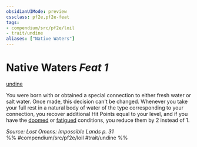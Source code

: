 ```yaml
---
obsidianUIMode: preview
cssclass: pf2e,pf2e-feat
tags:
- compendium/src/pf2e/loil
- trait/undine
aliases: ["Native Waters"]
---
```

# Native Waters  *Feat 1*  
[undine](rules/traits/undine-b2.md "Undine Ancestry & Heritage Trait")  


You were born with or obtained a special connection to either fresh water or salt water. Once made, this decision can't be changed. Whenever you take your full rest in a natural body of water of the type corresponding to your connection, you recover additional Hit Points equal to your level, and if you have the [doomed](rules/conditions.md#Doomed) or [fatigued](rules/conditions.md#Fatigued) conditions, you reduce them by 2 instead of 1.

*Source: Lost Omens: Impossible Lands p. 31*  
%% #compendium/src/pf2e/loil #trait/undine %%